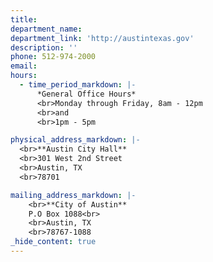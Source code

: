 ```yaml
---
title:
department_name:
department_link: 'http://austintexas.gov'
description: ''
phone: 512-974-2000
email:
hours:
  - time_period_markdown: |-
      *General Office Hours*
      <br>Monday through Friday, 8am - 12pm
      <br>and
      <br>1pm - 5pm

physical_address_markdown: |-
  <br>**Austin City Hall**
  <br>301 West 2nd Street
  <br>Austin, TX
  <br>78701

mailing_address_markdown: |-
    <br>**City of Austin**
    P.O Box 1088<br>
    <br>Austin, TX
    <br>78767-1088
_hide_content: true
---
```

